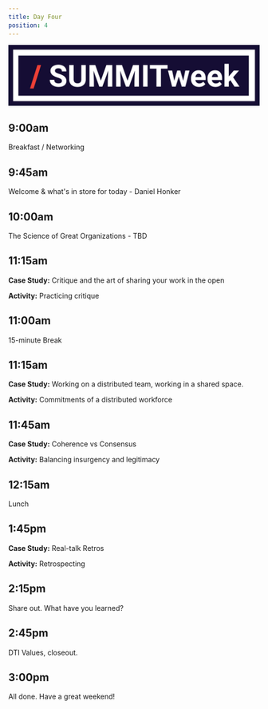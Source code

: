 ```yaml
---
title: Day Four
position: 4
---
```


![summitweek-logo.jpg](/assets/img/projects/SUMMITweek-Winter-2018/summitweek-logo.jpg)


## 9:00am

Breakfast / Networking


## 9:45am

Welcome & what's in store for today - Daniel Honker


## 10:00am

The Science of Great Organizations - TBD


## 11:15am 

**Case Study:** Critique and the art of sharing your work in the open

**Activity:** Practicing critique



## 11:00am 

15-minute Break


## 11:15am 

**Case Study:** Working on a distributed team, working in a shared space.

**Activity:** Commitments of a distributed workforce


## 11:45am

**Case Study:** Coherence vs Consensus

**Activity:** Balancing insurgency and legitimacy


## 12:15am

Lunch 


## 1:45pm

**Case Study:** Real-talk Retros

**Activity:** Retrospecting


## 2:15pm

Share out. What have you learned?


## 2:45pm

DTI Values, closeout.


## 3:00pm

All done. Have a great weekend!

